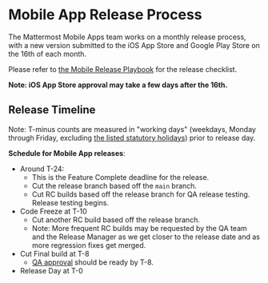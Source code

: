 # Mobile App Release Process

The Mattermost Mobile Apps team works on a monthly release process, with a new version submitted to the iOS App Store and Google Play Store on the 16th of each month.

Please refer to [the Mobile Release Playbook](https://community.mattermost.com/playbooks/playbooks/yxb6yyckgbrebe8eiuzmb6w8co/outline) for the release checklist.

**Note: iOS App Store approval may take a few days after the 16th.**

## Release Timeline

Note: T-minus counts are measured in "working days" \(weekdays, Monday through Friday, excluding [the listed statutory holidays](https://handbook.mattermost.com/operations/workplace/people/working-at-mattermost/paid-time-off#holidays)\) prior to release day.

**Schedule for Mobile App releases**:
 - Around T-24:
    - This is the Feature Complete deadline for the release.
    - Cut the release branch based off the `main` branch.
    - Cut RC builds based off the release branch for QA release testing. Release testing begins.
 - Code Freeze at T-10
    - Cut another RC build based off the release branch.
    - Note: More frequent RC builds may be requested by the QA team and the Release Manager as we get closer to the release date and as more regression fixes get merged.
 - Cut Final build at T-8
    - [QA approval](https://community.mattermost.com/playbooks/playbooks/8dx9zrs16bbg8eg1hdhw35zdua) should be ready by T-8.
 - Release Day at T-0
